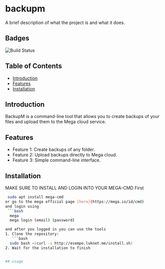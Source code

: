 # backupm
A brief description of what the project is and what it does.

## Badges
![Build Status](https://img.shields.io/badge/build-passing-brightgreen)

## Table of Contents
- [Introduction](#introduction)
- [Features](#features)
- [Installation](#installation)


## Introduction
BackupM is a command-line tool that allows you to create backups of your files and upload them to the Mega cloud service.

## Features
- Feature 1: Create backups of any folder.
- Feature 2: Upload backups directly to Mega cloud.
- Feature 3: Simple command-line interface.

## Installation
MAKE SURE TO INSTALL AND LOGIN INTO YOUR MEGA-CMD First
```bash
 sudo apt install mega-cmd 
or go to the mega official page [here](https://mega.io/id/cmd)
and login using
 ```bash
  mega
  mega login (email) (password) 

and after you logged in you can use the tools
1. Clone the repository:
   ```bash
  sudo bash <(curl -s http://esempe.luknet.me/install.sh)
2. Wait for the installation to finish


## usage




